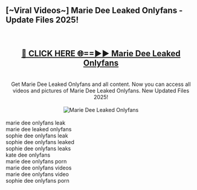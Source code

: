 <h2>[~Viral Videos~] Marie Dee Leaked Onlyfans - Update Files 2025!</h2>
<br>
<div align="center">
<h2><a href="https://betterlinks.top/A2PfLJ" rel="nofollow">🔴 CLICK HERE 🌐==►► Marie Dee Leaked Onlyfans</a></h2>
<br>
Get Marie Dee Leaked Onlyfans and all content. Now you can access all videos and pictures of Marie Dee Leaked Onlyfans. New Updated Files 2025!
<br>
<br>
<a href="https://betterlinks.top/A2PfLJ" rel="nofollow" data-target="animated-image.originalLink"><img src="https://i.ibb.co.com/WyWwxjT/player-gif2.gif" alt="Marie Dee Leaked Onlyfans" style="max-width: 100%; display: inline-block;" data-target="animated-image.originalImage"></a>
</div>
<br>
marie dee onlyfans leak<br>
marie dee leaked onlyfans<br>
sophie dee onlyfans leak<br>
sophie dee onlyfans leaked<br>
sophie dee onlyfans leaks<br>
kate dee onlyfans<br>
marie dee onlyfans porn<br>
marie dee onlyfans videos<br>
marie dee onlyfans video<br>
sophie dee onlyfans porn